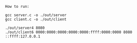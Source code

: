     How to run:

    gcc server.c -o ./out/server
    gcc client.c -o ./out/client

    ./out/server4 8080
    ./out/client6 0000:0000:0000:0000:0000:ffff:0000:0000 8080 ::ffff:127.0.0.1
